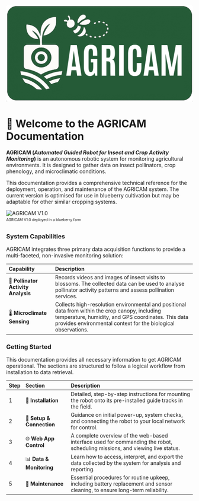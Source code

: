 
![AGRICAM Logo](assets/AGRICAM_LOGO.jpg)

# 🌿 Welcome to the AGRICAM Documentation

**AGRICAM (*Automated Guided Robot for Insect and Crop Activity Monitoring*)** is an autonomous robotic system for monitoring agricultural environments. It is designed to gather data on insect pollinators, crop phenology, and microclimatic conditions.

This documentation provides a comprehensive technical reference for the deployment, operation, and maintenance of the AGRICAM system. The current version is optimised for use in blueberry cultivation but may be adaptable for other similar cropping systems.

![AGRICAM V1.0](assets/AGRICAMv1.png)
<br>
<sub><sup>AGRICAM V1.0 deployed in a blueberry farm</sup></sub>

### System Capabilities

AGRICAM integrates three primary data acquisition functions to provide a multi-faceted, non-invasive monitoring solution:

| Capability | Description |
| :--- | :--- |
| 🐝 **Pollinator Activity Analysis** | Records videos and images of insect visits to blossoms. The collected data can be used to analyse pollinator activity patterns and assess pollination services. |
| 🌡️ **Microclimate Sensing** | Collects high-resolution environmental and positional data from within the crop canopy, including temperature, humidity, and GPS coordinates. This data provides environmental context for the biological observations. |

<!-- | 🫐 **Fruit Growth & Phenology Tracking** | Performs longitudinal monitoring of fruit development, tracking metrics such as growth rate, size, and color. This dataset is suitable for developing phenological models and yield forecasts. | -->

### Getting Started

This documentation provides all necessary information to get AGRICAM operational. The sections are structured to follow a logical workflow from installation to data retrieval.

| Step | Section | Description |
| :--- | :--- | :--- |
| 1 | 🔧 **Installation** | Detailed, step-by-step instructions for mounting the robot onto its pre-installed guide tracks in the field. |
| 2 | 🔌 **Setup & Connection** | Guidance on initial power-up, system checks, and connecting the robot to your local network for control. |
| 3 | 🌐 **Web App Control** | A complete overview of the web-based interface used for commanding the robot, scheduling missions, and viewing live status. |
| 4 | 📊 **Data & Monitoring** | Learn how to access, interpret, and export the data collected by the system for analysis and reporting. |
| 5 | 🔋 **Maintenance** | Essential procedures for routine upkeep, including battery replacement and sensor cleaning, to ensure long-term reliability. |
<!-- 
To begin, proceed to the [**🔧 Installation Guide**](https://www.google.com/search?q=./installation/).

### Who Is This Documentation For?

This site is the primary resource for:

* **Field Technicians** responsible for installation and maintenance.
* **Agronomists & Crop Scientists** who will utilize the data for analysis.
* **Farm Managers** overseeing operations and strategic planning.
-->

